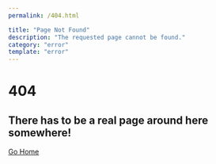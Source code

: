 ```yaml
---
permalink: /404.html

title: "Page Not Found"
description: "The requested page cannot be found."
category: "error"
template: "error"
---
```


# 404
## There has to be a real page around here somewhere!
[Go Home](/ "Homepage")